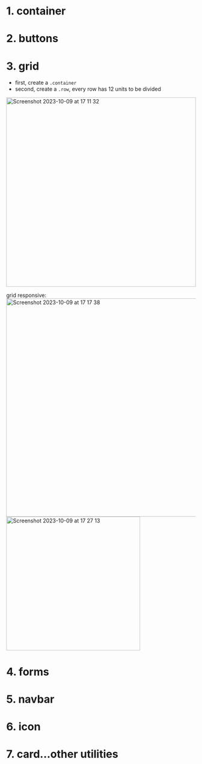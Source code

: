 # 1. container

# 2. buttons

# 3. grid
- first, create a `.container`
- second, create a `.row`, every row has 12 units to be divided

<img width="504" alt="Screenshot 2023-10-09 at 17 11 32" src="https://github.com/Fanpeng-L/FullStack-Learning-Notes/assets/90544605/c465e11a-3bd5-4eb0-a0da-ede52b677757">  

grid responsive:  
<img width="581" alt="Screenshot 2023-10-09 at 17 17 38" src="https://github.com/Fanpeng-L/FullStack-Learning-Notes/assets/90544605/ca2f9ac6-9582-44c1-a8f4-39a2a1c3ff89">  
<img width="356" alt="Screenshot 2023-10-09 at 17 27 13" src="https://github.com/Fanpeng-L/FullStack-Learning-Notes/assets/90544605/c5405154-007d-48ec-82e9-15fd3fe092a5">

# 4. forms

# 5. navbar

# 6. icon

# 7. card...other utilities
